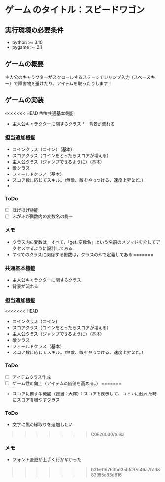 # ゲーム のタイトル：スピードワゴン
## 実行環境の必要条件
* python >= 3.10
* pygame >= 2.1

## ゲームの概要
主人公のキャラクターがスクロールするステージでジャンプ入力（スペースキー）で障害物を避けたり、アイテムを取ったりします！

## ゲームの実装
<<<<<<< HEAD
###共通基本機能
* 主人公キャラクターに関するクラス
*　背景が流れる

### 担当追加機能
* コインクラス（コイン）（基本）
* スコアクラス（コインをとったらスコアが増える）
* 主人公クラス（ジャンプできるように）（基本）
* 敵クラス
* フィールドクラス（基本）
* スコア数に応じてスキル。（無敵、敵をやっつける、速度上昇など。）
* 
### ToDo
- [ ] ほげほげ機能
- [ ] ふがふが関数内の変数名の統一
### メモ
* クラス内の変数は，すべて，「get_変数名」という名前のメソッドを介してアクセスするように設計してある
* すべてのクラスに関係する関数は，クラスの外で定義してある
=======
### 共通基本機能
* 主人公キャラクターに関するクラス
* 背景が流れる

### 担当追加機能
<<<<<<< HEAD
* コインクラス（コイン)
* スコアクラス（コインをとったらスコアが増える）
* 主人公クラス（ジャンプできるように）（基本） 
* 敵クラス
* フィールドクラス（基本）
* スコア数に応じてスキル。（無敵、敵をやっつける、速度上昇など。）
  
### ToDo
- [ ] アイテムクラス作成
- [ ] ゲーム性の向上（アイテムの価値を高める。）
=======
* スコアに関する機能（担当：大澤）：スコアを表示して、コインに触れた時にスコアを増やすクラス
### ToDo
- 文字に黒の縁取りを追加したい
>>>>>>> C0B20030/tuika
### メモ
* フォント変更が上手く行かなかった
>>>>>>> b31e616763bd35bfd97c46a7b1d883985c83d816
